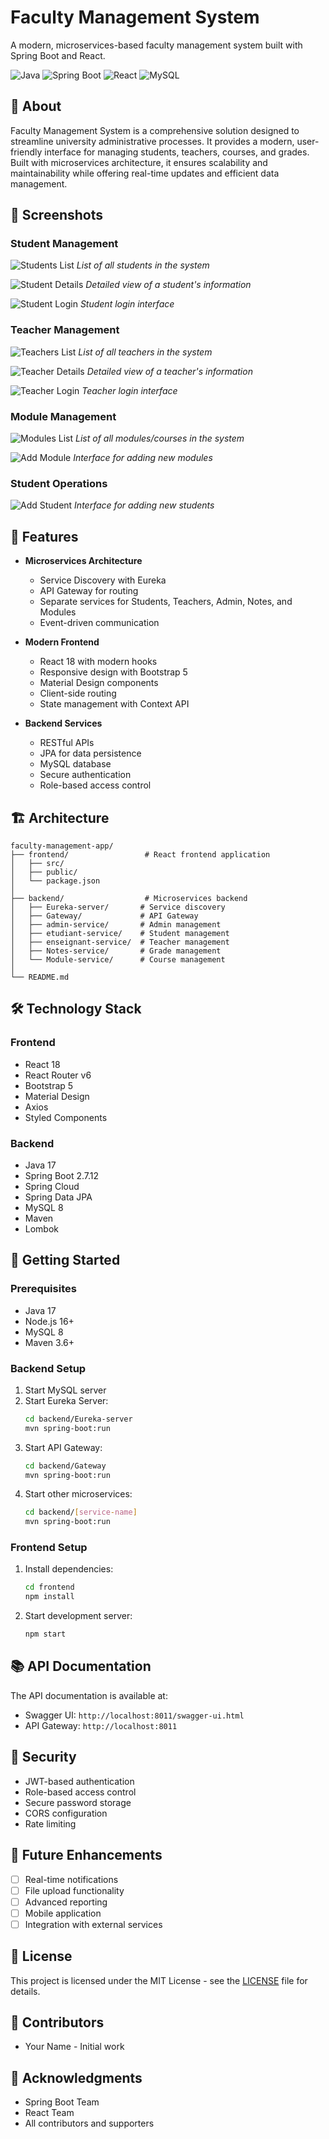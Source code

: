 # Faculty Management System

A modern, microservices-based faculty management system built with Spring Boot and React.

![Java](https://img.shields.io/badge/Java-17-red.svg)
![Spring Boot](https://img.shields.io/badge/Spring%20Boot-2.7.12-brightgreen.svg)
![React](https://img.shields.io/badge/React-18.2.0-blue.svg)
![MySQL](https://img.shields.io/badge/MySQL-8.0-blue.svg)

## 📝 About

Faculty Management System is a comprehensive solution designed to streamline university administrative processes. It provides a modern, user-friendly interface for managing students, teachers, courses, and grades. Built with microservices architecture, it ensures scalability and maintainability while offering real-time updates and efficient data management.

## 📸 Screenshots

### Student Management
![Students List](screenshots/students-list.png)
*List of all students in the system*

![Student Details](screenshots/student-details.png)
*Detailed view of a student's information*

![Student Login](screenshots/student-login.png)
*Student login interface*

### Teacher Management
![Teachers List](screenshots/teachers-list.png)
*List of all teachers in the system*

![Teacher Details](screenshots/teacher-details.png)
*Detailed view of a teacher's information*

![Teacher Login](screenshots/teacher-login.png)
*Teacher login interface*

### Module Management
![Modules List](screenshots/modules-list.png)
*List of all modules/courses in the system*

![Add Module](screenshots/add-module.png)
*Interface for adding new modules*

### Student Operations
![Add Student](screenshots/add-student.png)
*Interface for adding new students*

## 🚀 Features

- **Microservices Architecture**
  - Service Discovery with Eureka
  - API Gateway for routing
  - Separate services for Students, Teachers, Admin, Notes, and Modules
  - Event-driven communication

- **Modern Frontend**
  - React 18 with modern hooks
  - Responsive design with Bootstrap 5
  - Material Design components
  - Client-side routing
  - State management with Context API

- **Backend Services**
  - RESTful APIs
  - JPA for data persistence
  - MySQL database
  - Secure authentication
  - Role-based access control

## 🏗️ Architecture

```
faculty-management-app/
├── frontend/                 # React frontend application
│   ├── src/
│   ├── public/
│   └── package.json
│
├── backend/                  # Microservices backend
│   ├── Eureka-server/       # Service discovery
│   ├── Gateway/             # API Gateway
│   ├── admin-service/       # Admin management
│   ├── etudiant-service/    # Student management
│   ├── enseignant-service/  # Teacher management
│   ├── Notes-service/       # Grade management
│   └── Module-service/      # Course management
│
└── README.md
```

## 🛠️ Technology Stack

### Frontend
- React 18
- React Router v6
- Bootstrap 5
- Material Design
- Axios
- Styled Components

### Backend
- Java 17
- Spring Boot 2.7.12
- Spring Cloud
- Spring Data JPA
- MySQL 8
- Maven
- Lombok

## 🚀 Getting Started

### Prerequisites
- Java 17
- Node.js 16+
- MySQL 8
- Maven 3.6+

### Backend Setup
1. Start MySQL server
2. Start Eureka Server:
   ```bash
   cd backend/Eureka-server
   mvn spring-boot:run
   ```
3. Start API Gateway:
   ```bash
   cd backend/Gateway
   mvn spring-boot:run
   ```
4. Start other microservices:
   ```bash
   cd backend/[service-name]
   mvn spring-boot:run
   ```

### Frontend Setup
1. Install dependencies:
   ```bash
   cd frontend
   npm install
   ```
2. Start development server:
   ```bash
   npm start
   ```

## 📚 API Documentation

The API documentation is available at:
- Swagger UI: `http://localhost:8011/swagger-ui.html`
- API Gateway: `http://localhost:8011`

## 🔐 Security

- JWT-based authentication
- Role-based access control
- Secure password storage
- CORS configuration
- Rate limiting

## 🎯 Future Enhancements

- [ ] Real-time notifications
- [ ] File upload functionality
- [ ] Advanced reporting
- [ ] Mobile application
- [ ] Integration with external services

## 📝 License

This project is licensed under the MIT License - see the [LICENSE](LICENSE) file for details.

## 👥 Contributors

- Your Name - Initial work

## 🙏 Acknowledgments

- Spring Boot Team
- React Team
- All contributors and supporters
